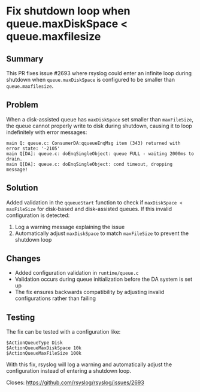 # Fix shutdown loop when queue.maxDiskSpace < queue.maxfilesize

## Summary
This PR fixes issue #2693 where rsyslog could enter an infinite loop during shutdown when `queue.maxDiskSpace` is configured to be smaller than `queue.maxfilesize`.

## Problem
When a disk-assisted queue has `maxDiskSpace` set smaller than `maxFileSize`, the queue cannot properly write to disk during shutdown, causing it to loop indefinitely with error messages:
```
main Q: queue.c: ConsumerDA:qqueueEnqMsg item (343) returned with error state: '-2105'
main Q[DA]: queue.c: doEnqSingleObject: queue FULL - waiting 2000ms to drain.
main Q[DA]: queue.c: doEnqSingleObject: cond timeout, dropping message!
```

## Solution
Added validation in the `qqueueStart` function to check if `maxDiskSpace < maxFileSize` for disk-based and disk-assisted queues. If this invalid configuration is detected:
1. Log a warning message explaining the issue
2. Automatically adjust `maxDiskSpace` to match `maxFileSize` to prevent the shutdown loop

## Changes
- Added configuration validation in `runtime/queue.c`
- Validation occurs during queue initialization before the DA system is set up
- The fix ensures backwards compatibility by adjusting invalid configurations rather than failing

## Testing
The fix can be tested with a configuration like:
```
$ActionQueueType Disk
$ActionQueueMaxDiskSpace 10k
$ActionQueueMaxFileSize 100k
```

With this fix, rsyslog will log a warning and automatically adjust the configuration instead of entering a shutdown loop.

Closes: https://github.com/rsyslog/rsyslog/issues/2693